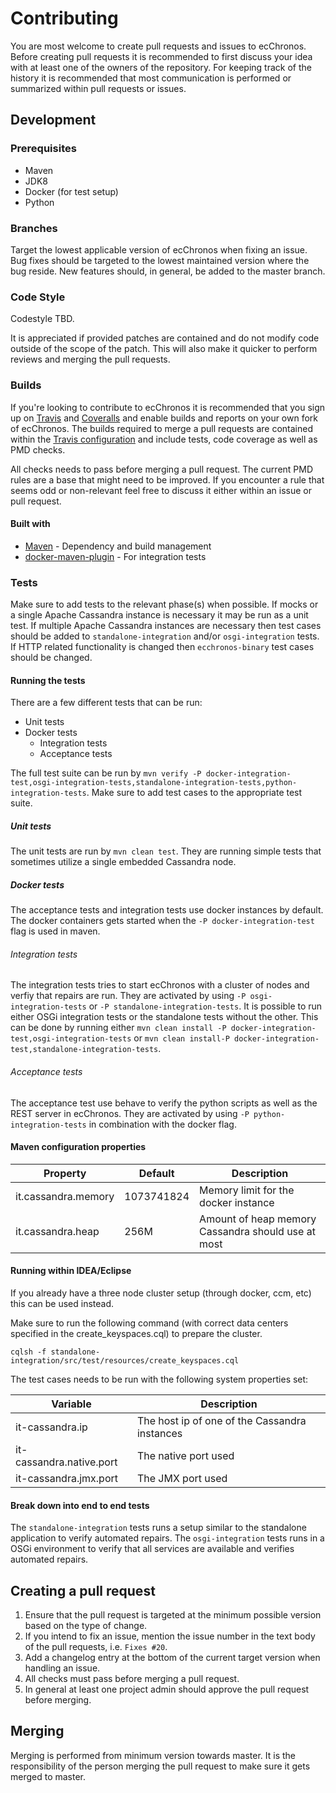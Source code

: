 # Contributing

You are most welcome to create pull requests and issues to ecChronos.
Before creating pull requests it is recommended to first discuss your idea with at least one of the owners of the repository.
For keeping track of the history it is recommended that most communication is performed or summarized within pull requests or issues.

## Development

### Prerequisites

* Maven
* JDK8
* Docker (for test setup)
* Python

### Branches

Target the lowest applicable version of ecChronos when fixing an issue.
Bug fixes should be targeted to the lowest maintained version where the bug reside.
New features should, in general, be added to the master branch.

### Code Style

Codestyle TBD.

It is appreciated if provided patches are contained and do not modify code outside of the scope of the patch.
This will also make it quicker to perform reviews and merging the pull requests.

### Builds

If you're looking to contribute to ecChronos it is recommended that you sign up on [Travis](https://travis-ci.org/) and [Coveralls](https://coveralls.io/) and enable builds and reports on your own fork of ecChronos.
The builds required to merge a pull requests are contained within the [Travis configuration](.travis.yml) and include tests, code coverage as well as PMD checks.

All checks needs to pass before merging a pull request.
The current PMD rules are a base that might need to be improved.
If you encounter a rule that seems odd or non-relevant feel free to discuss it either within an issue or pull request.

#### Built with

* [Maven](https://maven.apache.org) - Dependency and build management
* [docker-maven-plugin](https://github.com/fabric8io/docker-maven-plugin) - For integration tests

### Tests

Make sure to add tests to the relevant phase(s) when possible.
If mocks or a single Apache Cassandra instance is necessary it may be run as a unit test.
If multiple Apache Cassandra instances are necessary then test cases should be added to `standalone-integration` and/or `osgi-integration` tests.
If HTTP related functionality is changed then `ecchronos-binary` test cases should be changed.

#### Running the tests

There are a few different tests that can be run:

* Unit tests
* Docker tests
  * Integration tests
  * Acceptance tests

The full test suite can be run by `mvn verify -P docker-integration-test,osgi-integration-tests,standalone-integration-tests,python-integration-tests`.
Make sure to add test cases to the appropriate test suite.

##### Unit tests

The unit tests are run by `mvn clean test`.
They are running simple tests that sometimes utilize a single embedded Cassandra node.

##### Docker tests

The acceptance tests and integration tests use docker instances by default.
The docker containers gets started when the `-P docker-integration-test` flag is used in maven.

###### Integration tests

The integration tests tries to start ecChronos with a cluster of nodes and verfiy that repairs are run.
They are activated by using `-P osgi-integration-tests` or `-P standalone-integration-tests`.
It is possible to run either OSGi integration tests or the standalone tests without the other.
This can be done by running either `mvn clean install -P docker-integration-test,osgi-integration-tests` or `mvn clean install-P docker-integration-test,standalone-integration-tests`.

###### Acceptance tests

The acceptance test use behave to verify the python scripts as well as the REST server in ecChronos.
They are activated by using `-P python-integration-tests` in combination with the docker flag.

#### Maven configuration properties

| Property                   | Default    | Description                                              |
|----------------------------|------------|----------------------------------------------------------|
| it.cassandra.memory        | 1073741824 | Memory limit for the docker instance                     |
| it.cassandra.heap          | 256M       | Amount of heap memory Cassandra should use at most       |

#### Running within IDEA/Eclipse

If you already have a three node cluster setup (through docker, ccm, etc) this can be used instead.

Make sure to run the following command (with correct data centers specified in the create_keyspaces.cql) to prepare the cluster.
```
cqlsh -f standalone-integration/src/test/resources/create_keyspaces.cql
```

The test cases needs to be run with the following system properties set:

| Variable                 |  Description                                  |
|--------------------------|-----------------------------------------------|
| it-cassandra.ip          | The host ip of one of the Cassandra instances |
| it-cassandra.native.port | The native port used                          |
| it-cassandra.jmx.port    | The JMX port used                             |

#### Break down into end to end tests

The `standalone-integration` tests runs a setup similar to the standalone application to verify automated repairs.
The `osgi-integration` tests runs in a OSGi environment to verify that all services are available and verifies automated repairs.

## Creating a pull request

1. Ensure that the pull request is targeted at the minimum possible version based on the type of change.
2. If you intend to fix an issue, mention the issue number in the text body of the pull requests, i.e. `Fixes #20`.
3. Add a changelog entry at the bottom of the current target version when handling an issue.
4. All checks must pass before merging a pull request.
5. In general at least one project admin should approve the pull request before merging.

## Merging

Merging is performed from minimum version towards master.
It is the responsibility of the person merging the pull request to make sure it gets merged to master.
